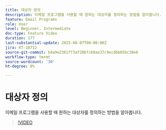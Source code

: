 ```yaml
---
title: 대상자 정의
description: 이메일 프로그램을 사용할 때 원하는 대상자를 정의하는 방법을 알아봅니다.
feature: Email Programs
role: User
level: Beginner, Intermediate
doc-type: Feature Video
duration: 177
last-substantial-update: 2025-08-07T00:00:00Z
jira: KT-18712
source-git-commit: b4a9e2361ff3af20bfc68ae37c9ecdbb056c38e6
workflow-type: tm+mt
source-wordcount: '30'
ht-degree: 0%

---
```



# 대상자 정의

이메일 프로그램을 사용할 때 원하는 대상자를 정의하는 방법을 알아봅니다.

>[!VIDEO](https://video.tv.adobe.com/v/3470633/?learn=on&enablevpops)
